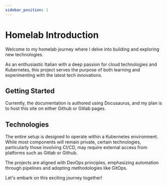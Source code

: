 ```yaml
---
sidebar_position: 1
---
```


# Homelab Introduction
Welcome to my homelab journey where I delve into building and exploring new technologies.

As an enthusiastic Italian with a deep passion for cloud technologies and Kubernetes, this project serves the purpose of both learning and experimenting with the latest tech innovations.

## Getting Started
Currently, the documentation is authored using Docusaurus, and my plan is to host this site on either Github or Gitlab pages.

## Technologies
The entire setup is designed to operate within a Kubernetes environment. While most components will remain private, certain technologies, particularly those involving CI/CD, may require external access from platforms such as Gitlab or Github. 

The projects are aligned with DevOps principles, emphasizing automation through pipelines and adopting methodologies like GitOps.

Let's embark on this exciting journey together!

